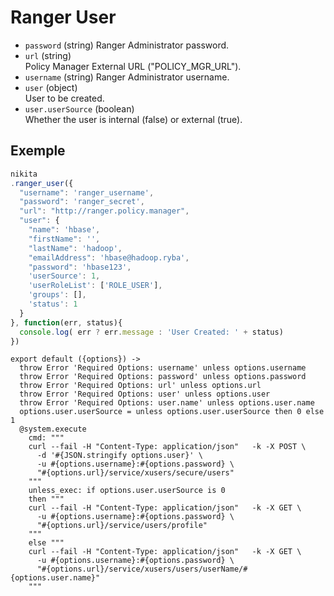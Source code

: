 
# Ranger User

* `password` (string)
  Ranger Administrator password.
* `url` (string)   
  Policy Manager External URL ("POLICY\_MGR\_URL").
* `username` (string)
  Ranger Administrator username.
* `user` (object)   
  User to be created.
* `user.userSource` (boolean)   
  Whether the user is internal (false) or external (true).

## Exemple

```js
nikita
.ranger_user({
  "username": 'ranger_username',
  "password": 'ranger_secret',
  "url": "http://ranger.policy.manager",
  "user": {
    "name": 'hbase',
    "firstName": '',
    "lastName": 'hadoop',
    "emailAddress": 'hbase@hadoop.ryba',
    "password": 'hbase123',
    'userSource': 1,
    'userRoleList': ['ROLE_USER'],
    'groups': [],
    'status': 1
  }
}, function(err, status){
  console.log( err ? err.message : 'User Created: ' + status)
})
```

    export default ({options}) ->
      throw Error 'Required Options: username' unless options.username
      throw Error 'Required Options: password' unless options.password
      throw Error 'Required Options: url' unless options.url
      throw Error 'Required Options: user' unless options.user
      throw Error 'Required Options: user.name' unless options.user.name
      options.user.userSource = unless options.user.userSource then 0 else 1
      @system.execute
        cmd: """
        curl --fail -H "Content-Type: application/json"   -k -X POST \
          -d '#{JSON.stringify options.user}' \
          -u #{options.username}:#{options.password} \
          "#{options.url}/service/xusers/secure/users"
        """
        unless_exec: if options.user.userSource is 0
        then """
        curl --fail -H "Content-Type: application/json"   -k -X GET \
          -u #{options.username}:#{options.password} \
          "#{options.url}/service/users/profile"
        """
        else """
        curl --fail -H "Content-Type: application/json"   -k -X GET \
          -u #{options.username}:#{options.password} \
          "#{options.url}/service/xusers/users/userName/#{options.user.name}"
        """

